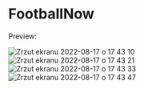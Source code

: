 # FootballNow

Preview:

![Zrzut ekranu 2022-08-17 o 17 43 10](https://user-images.githubusercontent.com/108267297/185183885-5114f159-2588-426f-85b4-beabeca63557.png)
![Zrzut ekranu 2022-08-17 o 17 43 21](https://user-images.githubusercontent.com/108267297/185183892-e4a36c23-d4e4-485a-8d95-c239d261070d.png)
![Zrzut ekranu 2022-08-17 o 17 43 33](https://user-images.githubusercontent.com/108267297/185183896-8ed10118-d8b8-4171-9cf4-3b29b8dae5d8.png)
![Zrzut ekranu 2022-08-17 o 17 43 47](https://user-images.githubusercontent.com/108267297/185183903-9b6c766e-1ac0-4e32-b8be-e41a3d32bfcb.png)

